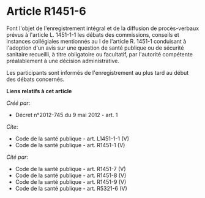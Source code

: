 # Article R1451-6

Font l'objet de l'enregistrement intégral et de la diffusion de procès-verbaux prévus à l'article L. 1451-1-1 les débats des
commissions, conseils et instances collégiales mentionnés au I de l'article R. 1451-1 conduisant à l'adoption d'un avis sur
une question de santé publique ou de sécurité sanitaire recueilli, à titre obligatoire ou facultatif, par l'autorité
compétente préalablement à une décision administrative. 

Les participants sont informés de l'enregistrement au plus tard au début des débats concernés.

**Liens relatifs à cet article**

_Créé par_:

  - Décret n°2012-745 du 9 mai 2012 - art. 1

_Cite_:

  - Code de la santé publique - art. L1451-1-1 (V)
  - Code de la santé publique - art. R1451-1 (V)

_Cité par_:

  - Code de la santé publique - art. R1451-7 (V)
  - Code de la santé publique - art. R1451-8 (V)
  - Code de la santé publique - art. R1451-9 (V)
  - Code de la santé publique - art. R5321-6 (V)
